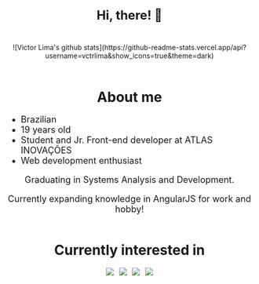 <!-- Intro -->
<div id="intro">
      <h1 align="center" style="margin-top: 1.5em; font-size: 25px; font-weight: bolder;">
            Hi, there! 👋
      </h1>
      <div style="margin-top: 3em;">
            <div align="center">
                  ![Victor Lima's github stats](https://github-readme-stats.vercel.app/api?username=vctrlima&show_icons=true&theme=dark)
            </div>
      </div>
      <br>
</div>

<!-- About me -->
<div id="about-me">
      <h1 align="center" style="margin-top: 1.5em; font-weight: bolder;">
            About me
      </h1>
      <ul style="font-size: 18px;">
            <li>Brazilian</li>
            <li>19 years old</li>
            <li>Student and Jr. Front-end developer at ATLAS INOVAÇÕES</li>
            <li>Web development enthusiast</li>
      </ul>
      <p align="center"  style="font-size: 18px">
            Graduating in Systems Analysis and Development.
      </p>
      <p align="center"  style="font-size: 18px">
            Currently expanding knowledge in AngularJS for work and hobby!
      </p>
</div>

<!-- Interests -->
<div id="interests">
      <h1 align="center" style="margin-top: 2em; font-weight: bolder;">
            Currently interested in
      </h1>
      <div id="list">
            <p align="center">
                  <img style="margin-right: 0.5em" src="https://img.shields.io/badge/angular%20-%23DD0031.svg?&style=for-the-badge&logo=angular&logoColor=white"/>
                  <img style="margin-right: 0.5em;" src="https://img.shields.io/badge/typescript%20-%23007ACC.svg?&style=for-the-badge&logo=typescript&logoColor=white"/>
                  <img style="margin-right: 0.5em;" src="https://img.shields.io/badge/bootstrap%20-%23563D7C.svg?&style=for-the-badge&logo=bootstrap&logoColor=white"/>
                  <img src="https://img.shields.io/badge/tailwindcss%20-%2338B2AC.svg?&style=for-the-badge&logo=tailwind-css&logoColor=white"/>
            </p>
      </div>
      <br>
</div>